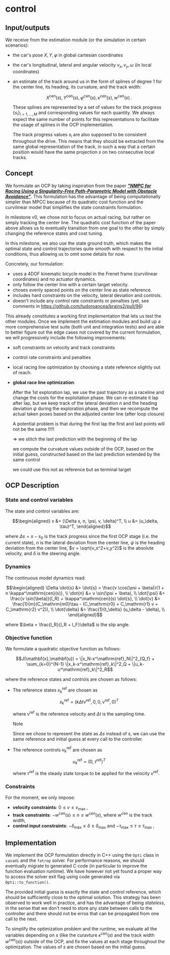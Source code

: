 # control

## Input/outputs

We receive from the estimation module (or the simulation in certain scenarios):

- the car's pose $X,Y,\varphi$ in global cartesian coordinates
- the car's longitudinal, lateral and angular velocity $v_x,v_y,\omega$ (in local coordinates)
- an estimate of the track around us in the form of splines of degree 1 for the
  center line, its heading, its curvature, and the track width:

  ```math
  X^\mathrm{cen}(s),Y^\mathrm{cen}(s),\varphi^\mathrm{cen}(s),\kappa^\mathrm{cen}(s),w^\mathrm{cen}(s)\,.
  ```

  These splines are represented by a set of values for the track progress
  $\{s_i\}_{i=1,\dots,M}$ and corresponding values for each quantity. We always
  expect the same number of points for this representations to facilitate the
  usage of splines in the OCP implementation.

  The track progress values $s_i$ are also supposed to be consistent throughout
  the drive. This means that they should be extracted from the same global
  representation of the track, in such a way that a certain position would have
  the same projection $s$ on two consecutive local tracks.

## Concept

We formulate an OCP by taking inspiration from the paper [**_"NMPC for
Racing Using a Singularity-Free Path-Parametric Model with Obstacle
Avoidance"_**](https://www.sciencedirect.com/science/article/pii/S2405896320317845).
This formulation has the advantage of being computationally simpler than MPCC
because of its quadratic cost function and the curvilinear model that simplifies
the state constraints formulation.

In milestone v0, we chose not to focus on actual racing, but rather on simply 
tracking the center line. The quadratic cost function of the paper above allows
us to eventually transition from one goal to the other by simply changing the 
reference states and cost tuning.

In this milestone, we also use the state ground truth, which makes the optimal
state and control trajectories quite smooth with respect to the initial conditions,
thus allowing us to omit some details for now.

Concretely, our formulation:
- uses a 4DOF kinematic bicycle model in the Frenet frame (curvilinear
  coordinates) and no actuator dynamics.
- only follow the center line with a certain target velocity.
- choses evenly spaced points on the center line as state reference.
- includes hard constraints on the velocity, lateral deviation and controls.
- doesn't include any control rate constraints or penalties (yet, see 
  comments in https://github.com/tudoroancea/brains2/pull/96)

This already constitutes a working first implementation that lets us test the
other modules.
Once we implement the estimation modules and build up a more comprehensive test
suite (both unit and integration tests) and are able to better figure out the
edge cases not covered by the current formulation, we will progressively
include the following improvements:
- soft constraints on velocity and track constraints
- control rate constraints and penalties
- local racing line optimization by choosing a state reference slightly out of
  reach.
- **global race line optimization**:

  After the 1st exploration lap, we use the past trajectory as a raceline and
  change the costs for the exploitation phase. We can re-estimate it lap after
  lap, but we keep track of the lateral deviation $n$ and the heading deviation
  $\psi$ during the exploration phase, and then we recompute the actual taken
  poses based on the adjusted center line (after loop closure)

  A potential problem is that during the first lap the first and last points will not be the same !!!!!

  ⇒ we stitch the last prediction with the beginning of the lap

  we compute the curvature values outside of the OCP, based on the initial guess, constructed based on the last prediction extended by the same control

  we could use this not as reference but as terminal target

## OCP Description

### State and control variables

The state and control variables are:
```math
\begin{aligned}
x &= (\Delta s, n, \psi, v, \delta)^T, \\
u &= (u_\delta, \tau)^T,
\end{aligned}
```

where $\Delta s = s - s_0$ is the track progress since the first OCP stage (i.e.
the current state), $n$ is the lateral deviation from the center line, $\psi$ is
the heading deviation from the center line, $v = \sqrt{v_x^2+v_y^2}$ is the
absolute velocity, and $\delta$ is the steering angle.

### Dynamics

The continuous model dynamics read:
```math
\begin{aligned}
\Delta \dot{s} &= \dot{s} = \frac{v \cos(\psi + \beta)}{1 + n \kappa^\mathrm{cen}(s)}, \\
\dot{n} &= v \sin(\psi + \beta), \\
\dot{\psi} &= \frac{v \sin(\beta)}{l_R} + \kappa^\mathrm{cen}(s) \dot{s}, \\
\dot{v} &= \frac{1}{m}(C_\mathrm{m0}\tau - (C_\mathrm{r0} + C_\mathrm{r1} v + C_\mathrm{r2} v^2)), \\
\dot{\delta} &= \frac{1}{t_\delta} (u_\delta - \delta), \\
\end{aligned}
```

where $\beta = \frac{l_R}{l_R + l_F}\delta$ is the slip angle.

### Objective function

We formulate a quadratic objective function as follows:

```math
J(\mathbf{x},\mathbf{u}) = \|x_N-x^\mathrm{ref}_N\|^2_{Q_f} + \sum_{k=0}^{N-1} \|x_k-x^\mathrm{ref}_k\|^2_Q + \|u_k-u^\mathrm{ref}_k\|^2_R
```

where the reference states and controls are chosen as follows:

- The reference states $x^\mathrm{ref}_k$ are chosen as

  ```math
  x^\mathrm{ref}_k = (k \Delta t v^\mathrm{ref}, 0, 0, v^\mathrm{ref}, 0)^T
  ```

  where $v^\mathrm{ref}$ is the reference velocity and $\Delta t$ is the sampling
  time.

  > [!NOTE]
  > Since we chose to represent the state as $\Delta s$ instead of $s$, we
  > can use the same reference and initial guess at every call to the controller.

- The reference controls $u^\mathrm{ref}_k$ are chosen as

  ```math
  u^\mathrm{ref}_k = (0, \tau^\mathrm{ref})^T
  ```

  where $\tau^\mathrm{ref}$ is the steady state torque to be applied for the
  velocity $v^\mathrm{ref}$.

### Constraints

For the moment, we only impose:

- **velocity constraints**: $0 \leq v \leq v_\mathrm{max}$ ,
- **track constraints**: $-w^{\mathrm{cen}}(s) \leq n \leq w^{\mathrm{cen}}(s)$, where $w^{\mathrm{cen}}$ is the track width,
- **control input constraints**: $-\delta_\mathrm{max} \leq \delta \leq \delta_\mathrm{max}$ and $-\tau_\mathrm{max} \leq \tau \leq \tau_\mathrm{max}$ ,

## Implementation

We implement the OCP formulation directly in C++ using the `Opti` class in
`casadi` and the `fatrop` solver. For performance reasons, we should 
eventually migrate to generated C code (in particular to improve the function 
evaluation runtime). We have however not yet found a proper way to access the
solver exit flag using code generated via `Opti::to_function()`.

The provided initial guess is exactly the state and control reference, which
should be sufficiently close to the optimal solution. This strategy has been 
observed to work well in practice, and has the advantage of being _stateless_,
in the sense that we don't need to store any state between calls to the
controller and there should not be erros that can be propagated from one call
to the next.

To simplify the optimization problem and the runtime, we evaluate all the
variables depending on $s$ (like the curavture $\kappa^\mathrm{cen}(s)$
and the track width $w^\mathrm{cen}(s)$) outside of the OCP, and fix the
values at each stage throughout the optimization.
The values of $s$ are chosen based on the initial guess.
